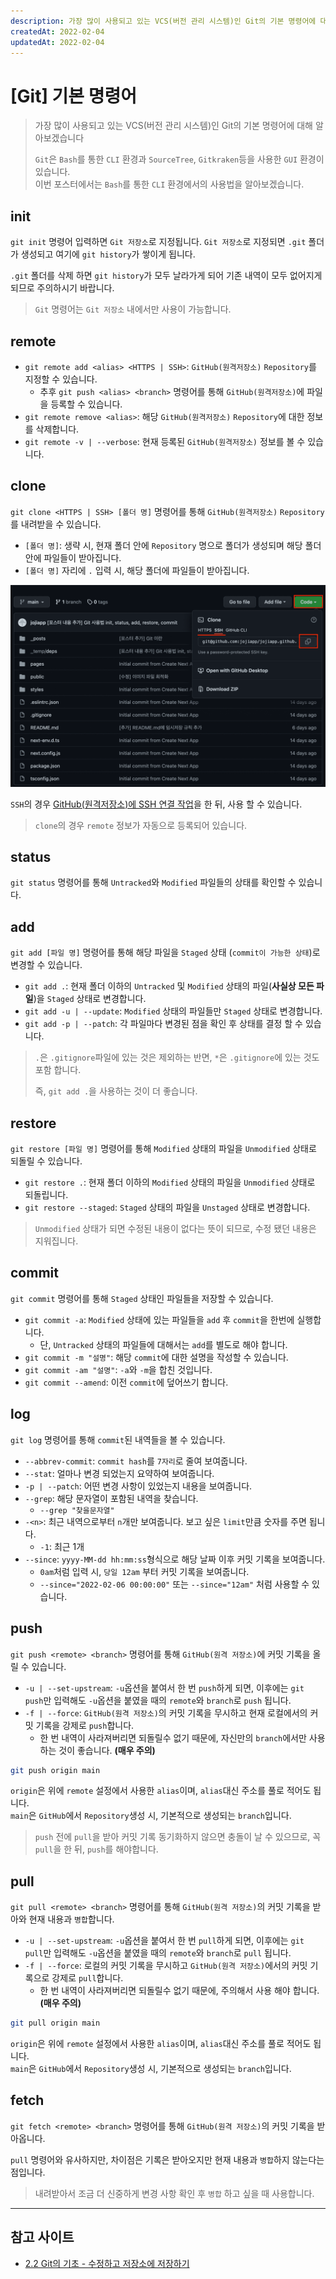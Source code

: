 ```yaml
---
description: 가장 많이 사용되고 있는 VCS(버전 관리 시스템)인 Git의 기본 명령어에 대해 알아보겠습니다.  
createdAt: 2022-02-04  
updatedAt: 2022-02-04
---
```


# [Git] 기본 명령어

> 가장 많이 사용되고 있는 VCS(버전 관리 시스템)인 Git의 기본 명령어에 대해 알아보겠습니다
>
> `Git`은 `Bash`를 통한 `CLI` 환경과 `SourceTree`, `Gitkraken`등을 사용한 `GUI` 환경이 있습니다.  
> 이번 포스터에서는 `Bash`를 통한 `CLI` 환경에서의 사용법을 알아보겠습니다.

## init

`git init` 명령어 입력하면 `Git 저장소`로 지정됩니다. `Git 저장소`로 지정되면 `.git` 폴더가 생성되고 여기에 `git history`가 쌓이게 됩니다.

`.git` 폴더를 삭제 하면 `git history`가 모두 날라가게 되어 기존 내역이 모두 없어지게 되므로 주의하시기 바랍니다.

> `Git` 명령어는 `Git 저장소` 내에서만 사용이 가능합니다.

## remote

- `git remote add <alias> <HTTPS | SSH>`: `GitHub(원격저장소)` `Repository`를 지정할 수 있습니다.
	- 추후 `git push <alias> <branch>` 명령어를 통해 `GitHub(원격저장소)`에 파일을 등록할 수 있습니다.
- `git remote remove <alias>`: 해당 `GitHub(원격저장소)` `Repository`에 대한 정보를 삭제합니다.
- `git remote -v | --verbose`: 현재 등록된 `GitHub(원격저장소)` 정보를 볼 수 있습니다.

## clone

`git clone <HTTPS | SSH> [폴더 명]` 명령어를 통해 `GitHub(원격저장소)` `Repository`를 내려받을 수 있습니다.

- `[폴더 명]`: 생략 시, 현재 폴더 안에 `Repository` 명으로 폴더가 생성되며 해당 폴더 안에 파일들이 받아집니다.
- `[폴더 명]` 자리에 `.` 입력 시, 해당 폴더에 파일들이 받아집니다.

![GitHub Clone](../../public/_posts/Git/Git_기본_명령어/screenshot1.png)

`SSH`의 경우 [GitHub(원격저장소)에 SSH 연결 작업](/_posts/Git/GitHub_SSH_연결)을 한 뒤, 사용 할 수 있습니다.

> `clone`의 경우 `remote` 정보가 자동으로 등록되어 있습니다.

## status

`git status` 명령어를 통해 `Untracked`와 `Modified` 파일들의 상태를 확인할 수 있습니다.

## add

`git add [파일 명]` 명령어를 통해 해당 파일을 `Staged` 상태 (`commit이 가능한 상태`)로 변경할 수 있습니다.

- `git add .`: 현재 폴더 이하의 `Untracked` 및 `Modified` 상태의 파일(**사실상 모든 파일**)을 `Staged` 상태로 변경합니다.
- `git add -u | --update`: `Modified` 상태의 파일들만 `Staged` 상태로 변경합니다.
- `git add -p | --patch`: 각 파일마다 변경된 점을 확인 후 상태를 결정 할 수 있습니다.

> `.`은 `.gitignore`파일에 있는 것은 제외하는 반면, `*`은 `.gitignore`에 있는 것도 포함 합니다.
>
> 즉, `git add .`을 사용하는 것이 더 좋습니다.

## restore

`git restore [파일 명]` 명령어를 통해 `Modified` 상태의 파일을 `Unmodified` 상태로 되돌릴 수 있습니다.

- `git restore .`: 현재 폴더 이하의 `Modified` 상태의 파일을 `Unmodified` 상태로 되돌립니다.
- `git restore --staged`: `Staged` 상태의 파일을 `Unstaged` 상태로 변경합니다.

> `Unmodified` 상태가 되면 수정된 내용이 없다는 뜻이 되므로, 수정 됐던 내용은 지워집니다.

## commit

`git commit` 명령어를 통해 `Staged` 상태인 파일들을 저장할 수 있습니다.

- `git commit -a`: `Modified` 상태에 있는 파일들을 `add` 후 `commit`을 한번에 실행합니다.
	- 단, `Untracked` 상태의 파일들에 대해서는 `add`를 별도로 해야 합니다.
- `git commit -m "설명"`: 해당 `commit`에 대한 설명을 작성할 수 있습니다.
- `git commit -am "설명"`: `-a`와 `-m`을 합친 것입니다.
- `git commit --amend`: 이전 `commit`에 덮어쓰기 합니다.

## log

`git log` 명령어를 통해 `commit`된 내역들을 볼 수 있습니다.

- `--abbrev-commit`: `commit hash`를 `7자리`로 줄여 보여줍니다.
- `--stat`: 얼마나 변경 되었는지 요약하여 보여줍니다.
- `-p | --patch`: 어떤 변경 사항이 있었는지 내용을 보여줍니다.
- `--grep`: 해당 문자열이 포함된 내역을 찾습니다.
	- `--grep "찾을문자열"`
- `-<n>`: 최근 내역으로부터 `n`개만 보여줍니다. 보고 싶은 `limit`만큼 숫자를 주면 됩니다.
	- `-1`: 최근 1개
- `--since`: `yyyy-MM-dd hh:mm:ss`형식으로 해당 날짜 이후 커밋 기록을 보여줍니다.
	- `0am`처럼 입력 시, `당일 12am` 부터 커밋 기록을 보여줍니다.
	- `--since="2022-02-06 00:00:00"` 또는 `--since="12am"` 처럼 사용할 수 있습니다.

## push

`git push <remote> <branch>` 명령어를 통해 `GitHub(원격 저장소)`에 커밋 기록을 올릴 수 있습니다.

- `-u | --set-upstream`: `-u`옵션을 붙여서 한 번 `push`하게 되면, 이후에는 `git push`만 입력해도 `-u`옵션을 붙였을 때의 `remote`와 `branch`로 `push`
  됩니다.
- `-f | --force`: `GitHub(원격 저장소)`의 커밋 기록을 무시하고 현재 로컬에서의 커밋 기록을 강제로 `push`합니다.
	- 한 번 내역이 사라져버리면 되돌릴수 없기 때문에, 자신만의 `branch`에서만 사용하는 것이 좋습니다. **(매우 주의)**

```zsh
git push origin main
```

`origin`은 위에 `remote` 설정에서 사용한 `alias`이며, `alias`대신 주소를 풀로 적어도 됩니다.  
`main`은 `GitHub`에서 `Repository`생성 시, 기본적으로 생성되는 `branch`입니다.

> `push` 전에 `pull`을 받아 커밋 기록 동기화하지 않으면 충돌이 날 수 있으므로, 꼭 `pull`을 한 뒤, `push`를 해야합니다.

## pull

`git pull <remote> <branch>` 명령어를 통해 `GitHub(원격 저장소)`의 커밋 기록을 받아와 현재 내용과 `병합`합니다.

- `-u | --set-upstream`: `-u`옵션을 붙여서 한 번 `pull`하게 되면, 이후에는 `git pull`만 입력해도 `-u`옵션을 붙였을 때의 `remote`와 `branch`로 `pull`
  됩니다.
- `-f | --force`: 로컬의 커밋 기록을 무시하고 `GitHub(원격 저장소)`에서의 커밋 기록으로 강제로 `pull`합니다.
	- 한 번 내역이 사라져버리면 되돌릴수 없기 때문에, 주의해서 사용 해야 합니다. **(매우 주의)**

```zsh
git pull origin main
```

`origin`은 위에 `remote` 설정에서 사용한 `alias`이며, `alias`대신 주소를 풀로 적어도 됩니다.  
`main`은 `GitHub`에서 `Repository`생성 시, 기본적으로 생성되는 `branch`입니다.

## fetch

`git fetch <remote> <branch>` 명령어를 통해 `GitHub(원격 저장소)`의 커밋 기록을 받아옵니다.

`pull` 명령어와 유사하지만, 차이점은 기록은 받아오지만 현재 내용과 `병합`하지 않는다는 점입니다.

> 내려받아서 조금 더 신중하게 변경 사항 확인 후 `병합` 하고 싶을 때 사용합니다.

---

## 참고 사이트

- [2.2 Git의 기초 - 수정하고 저장소에 저장하기](https://git-scm.com/book/ko/v2/Git%EC%9D%98-%EA%B8%B0%EC%B4%88-%EC%88%98%EC%A0%95%ED%95%98%EA%B3%A0-%EC%A0%80%EC%9E%A5%EC%86%8C%EC%97%90-%EC%A0%80%EC%9E%A5%ED%95%98%EA%B8%B0)
